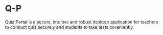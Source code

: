 # Q-P
Quiz Portal is a secure, intuitive and robust desktop application for teachers to conduct quiz securely and students to take tests coveniently. 
